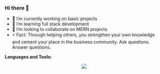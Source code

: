 ### Hi there 👋

- 🔭 I’m currently working on basic projects
- 🌱 I’m learning full stack development
- 👯 I’m looking to collaborate on MERN projects
- ⚡ Fact: Through helping others, you strengthen your own knowledge and cement your place in the business community. Ask questions. Answer questions.



**Languages and Tools:**
<p align="center">
  <a href="https://skillicons.dev">
    <img src="https://skillicons.dev/icons?i=html,css,express,github,js,mongodb,nextjs,nodejs,npm,prisma,react,ts,vscode,bootstrap,taiwind" />
  </a>
</p>
  
